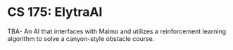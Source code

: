 # CS 175: ElytraAI
TBA- An AI that interfaces with Malmo and utilizes a reinforcement learning algorithm to solve a canyon-style obstacle course.

